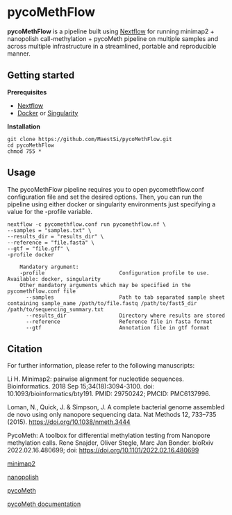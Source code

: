 # pycoMethFlow
**pycoMethFlow** is a pipeline built using [Nextflow](https://www.nextflow.io) for running minimap2 + nanopolish call-methylation + pycoMeth pipeline on multiple samples and across multiple infrastructure in a streamlined, portable and reproducible manner.

## Getting started

**Prerequisites**

* [Nextflow](https://nf-co.re/usage/installation)
* [Docker](https://docs.docker.com/engine/install/) or [Singularity](https://sylabs.io/guides/3.0/user-guide/installation.html)                                                                                  
                                                                                   
**Installation**

```
git clone https://github.com/MaestSi/pycoMethFlow.git
cd pycoMethFlow
chmod 755 *
```

## Usage

The pycoMethFlow pipeline requires you to open pycomethflow.conf configuration file and set the desired options. Then, you can run the pipeline using either docker or singularity environments just specifying a value for the -profile variable.

```
nextflow -c pycomethflow.conf run pycomethflow.nf \
--samples = "samples.txt" \
--results_dir = "results_dir" \
--reference = "file.fasta" \
--gtf = "file.gff" \
-profile docker

    Mandatory argument:
    -profile                        Configuration profile to use. Available: docker, singularity
    Other mandatory arguments which may be specified in the pycomethflow.conf file
      --samples                     Path to tab separated sample sheet containing sample_name /path/to/file.fastq /path/to/fast5_dir /path/to/sequencing_summary.txt
      --results_dir                 Directory where results are stored
      --reference                   Reference file in fasta format
      --gtf                         Annotation file in gtf format
```

## Citation

For further information, please refer to the following manuscripts:

Li H. Minimap2: pairwise alignment for nucleotide sequences. Bioinformatics. 2018 Sep 15;34(18):3094-3100. doi: 10.1093/bioinformatics/bty191. PMID: 29750242; PMCID: PMC6137996.

Loman, N., Quick, J. & Simpson, J. A complete bacterial genome assembled de novo using only nanopore sequencing data. Nat Methods 12, 733–735 (2015). https://doi.org/10.1038/nmeth.3444

PycoMeth: A toolbox for differential methylation testing from Nanopore methylation calls. Rene Snajder, Oliver Stegle, Marc Jan Bonder. bioRxiv 2022.02.16.480699; doi: https://doi.org/10.1101/2022.02.16.480699

[minimap2](https://github.com/lh3/minimap2)

[nanopolish](https://github.com/jts/nanopolish)

[pycoMeth](https://github.com/snajder-r/pycoMeth)

[pycoMeth documentation](https://a-slide.github.io/pycoMeth/)

